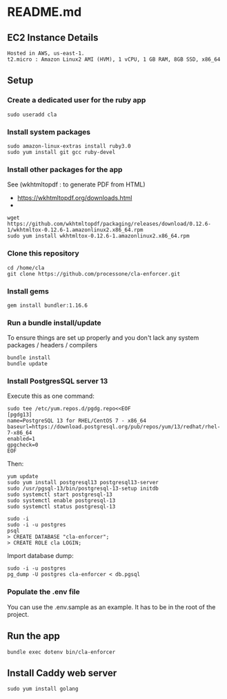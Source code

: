 # README.md 

## EC2 Instance Details

    Hosted in AWS, us-east-1. 
    t2.micro : Amazon Linux2 AMI (HVM), 1 vCPU, 1 GB RAM, 8GB SSD, x86_64

## Setup 

### Create a dedicated user for the ruby app

```
sudo useradd cla
```

### Install system packages

```
sudo amazon-linux-extras install ruby3.0
sudo yum install git gcc ruby-devel
```

### Install other packages for the app

    
See (wkhtmltopdf : to generate PDF from HTML)
- https://wkhtmltopdf.org/downloads.html
- 

```
wget https://github.com/wkhtmltopdf/packaging/releases/download/0.12.6-1/wkhtmltox-0.12.6-1.amazonlinux2.x86_64.rpm
sudo yum install wkhtmltox-0.12.6-1.amazonlinux2.x86_64.rpm
```

### Clone this repository 

```
cd /home/cla
git clone https://github.com/processone/cla-enforcer.git
```

### Install gems 

```
gem install bundler:1.16.6
```

### Run a bundle install/update

To ensure things are set up properly and you don't lack any system packages / headers / compilers

```
bundle install
bundle update
```

### Install PostgresSQL server 13


Execute this as one command: 

```
sudo tee /etc/yum.repos.d/pgdg.repo<<EOF
[pgdg13]
name=PostgreSQL 13 for RHEL/CentOS 7 - x86_64
baseurl=https://download.postgresql.org/pub/repos/yum/13/redhat/rhel-7-x86_64
enabled=1
gpgcheck=0
EOF
```

Then: 

```
yum update
sudo yum install postgresql13 postgresql13-server
sudo /usr/pgsql-13/bin/postgresql-13-setup initdb
sudo systemctl start postgresql-13
sudo systemctl enable postgresql-13
sudo systemctl status postgresql-13
```

```
sudo -i
sudo -i -u postgres
psql
> CREATE DATABASE "cla-enforcer";
> CREATE ROLE cla LOGIN;
```

Import database dump: 

```
sudo -i -u postgres
pg_dump -U postgres cla-enforcer < db.pgsql
```

### Populate the .env file

You can use the .env.sample as an example. 
It has to be in the root of the project.

## Run the app

`bundle exec dotenv bin/cla-enforcer`

## Install Caddy web server

```
sudo yum install golang
```
